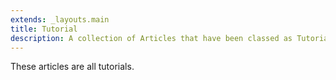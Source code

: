 ```yaml
---
extends: _layouts.main
title: Tutorial
description: A collection of Articles that have been classed as Tutorials
---
```


These articles are all tutorials.